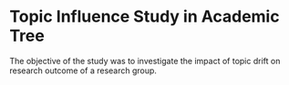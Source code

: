 # Topic Influence Study in Academic Tree
 The objective of the study was to investigate the impact of topic drift on research outcome of a research group.
